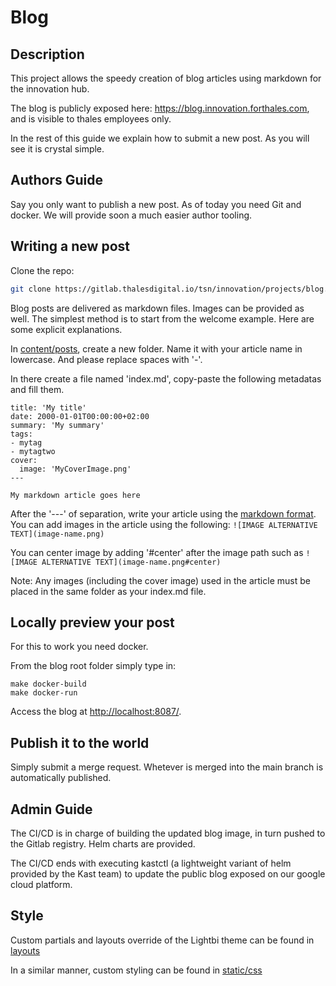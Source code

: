 
# Blog

## Description

This project allows the speedy creation of blog articles using markdown for the innovation hub.

The blog is publicly exposed here: https://blog.innovation.forthales.com, and is visible to
thales employees only.

In the rest of this guide we explain how to submit a new post. As you will see
it is crystal simple.

## Authors Guide

Say you only want to publish a new post. As of today you need Git and docker.
We will provide soon a much easier author tooling.

## Writing a new post

Clone the repo:

```sh
git clone https://gitlab.thalesdigital.io/tsn/innovation/projects/blog.git
```

Blog posts are delivered as markdown files. Images can be provided as well.
The simplest method is to start from the welcome example. Here are some explicit explanations.

In [content/posts](./content/posts), create a new folder. Name it with your article name in lowercase. 
And please replace spaces with '-'.

In there create a file named 'index.md', copy-paste the following metadatas and fill them.

```
title: 'My title'
date: 2000-01-01T00:00:00+02:00
summary: 'My summary'
tags:
- mytag
- mytagtwo
cover:
  image: 'MyCoverImage.png'
---

My markdown article goes here
```

After the '---' of separation, write your article using the [markdown format](https://www.markdownguide.org/basic-syntax/).
You can add images in the article using the following: ``` ![IMAGE ALTERNATIVE TEXT](image-name.png) ```

You can center image by adding '#center' after the image path such as ``` ![IMAGE ALTERNATIVE TEXT](image-name.png#center) ```

Note: Any images (including the cover image) used in the article must be placed in the same folder as your index.md file.

## Locally preview your post

For this to work you need docker.

From the blog root folder simply type in:
```
make docker-build
make docker-run
```
Access the blog at [http://localhost:8087/](http://localhost:8087/).

## Publish it to the world

Simply submit a merge request. Whetever is merged into the main branch is
automatically published. 

## Admin Guide

The CI/CD is in charge of building the updated blog image, in turn pushed to the Gitlab registry.
Helm charts are provided.

The CI/CD ends with executing kastctl (a lightweight variant of helm provided by the Kast team) to update 
the public blog exposed on our google cloud platform.


## Style

Custom partials and layouts override of the Lightbi theme can be found in [layouts](./layouts)

In a similar manner, custom styling can be found in [static/css](./static/css)
